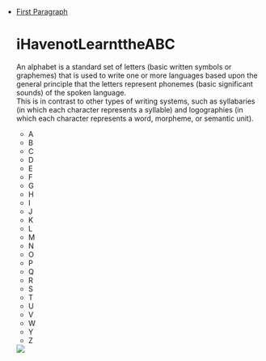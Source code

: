 <!DOCTYPE html>
<div>
  <ul>
    <li><a href="#first"> First Paragraph </a></li>
<body>    
  <html>
    <h1>iHavenotLearnttheABC</h1>
      <p id="first">An alphabet is a standard set of letters (basic written symbols or graphemes) that is used to write one or more languages based upon the general principle that the letters represent phonemes (basic significant sounds) of the spoken language.<br> This is in contrast to other types of writing systems, such as syllabaries (in which each character represents a syllable) and logographies (in which each character represents a word, morpheme, or semantic unit).</p>
      <ul>
          <li>A</li>
          <li>B</li>
          <li>C</li>
          <li>D</li>
          <li>E</li>
          <li>F</li>
          <li>G</li>
          <li>H</li>
          <li>I</li>
          <li>J</li>
          <li>K</li>
          <li>L</li>
          <li>M</li>
          <li>N</li>
          <li>O</li>
          <li>P</li>
          <li>Q</li>
          <li>R</li>
          <li>S</li>
          <li>T</li>
          <li>U</li>
          <li>V</li>
          <li>W</li>
          <li>Y</li>
          <li>Z</li>
      </ul>  
    </html>
  </body>  
  <img src="https://en.wikipedia.org/wiki/File:09-Pismo.svg">
  </div>
